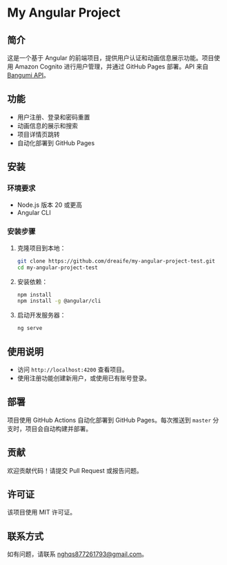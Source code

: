 # My Angular Project

## 简介

这是一个基于 Angular 的前端项目，提供用户认证和动画信息展示功能。项目使用 Amazon Cognito 进行用户管理，并通过 GitHub Pages 部署。API 来自 [Bangumi API](https://bangumi.github.io/api/)。

## 功能

- 用户注册、登录和密码重置
- 动画信息的展示和搜索
- 项目详情页跳转
- 自动化部署到 GitHub Pages

## 安装

### 环境要求

- Node.js 版本 20 或更高
- Angular CLI

### 安装步骤

1. 克隆项目到本地：

   ```bash
   git clone https://github.com/dreaife/my-angular-project-test.git
   cd my-angular-project-test
   ```

2. 安装依赖：

   ```bash
   npm install
   npm install -g @angular/cli
   ```

3. 启动开发服务器：

   ```bash
   ng serve
   ```

## 使用说明

- 访问 `http://localhost:4200` 查看项目。
- 使用注册功能创建新用户，或使用已有账号登录。

## 部署

项目使用 GitHub Actions 自动化部署到 GitHub Pages。每次推送到 `master` 分支时，项目会自动构建并部署。

## 贡献

欢迎贡献代码！请提交 Pull Request 或报告问题。

## 许可证

该项目使用 MIT 许可证。

## 联系方式

如有问题，请联系 [nghqs877261793@gmail.com](mailto:nghqs877261793@gmail.com)。
